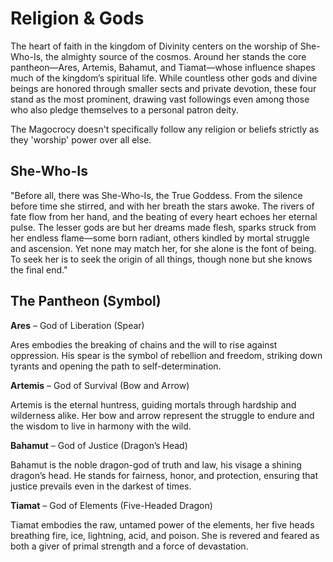 # Religion & Gods

The heart of faith in the kingdom of Divinity centers on the worship of She-Who-Is, the almighty source of the cosmos. Around her stands the core pantheon—Ares, Artemis, Bahamut, and Tiamat—whose influence shapes much of the kingdom’s spiritual life. While countless other gods and divine beings are honored through smaller sects and private devotion, these four stand as the most prominent, drawing vast followings even among those who also pledge themselves to a personal patron deity.

The Magocrocy doesn't specifically follow any religion or beliefs strictly as they 'worship' power over all else.

## She-Who-Is

"Before all, there was She-Who-Is, the True Goddess. From the silence before time she stirred, and with her breath the stars awoke. The rivers of fate flow from her hand, and the beating of every heart echoes her eternal pulse. The lesser gods are but her dreams made flesh, sparks struck from her endless flame—some born radiant, others kindled by mortal struggle and ascension. Yet none may match her, for she alone is the font of being. To seek her is to seek the origin of all things, though none but she knows the final end."

## The Pantheon (Symbol)

**Ares** – God of Liberation (Spear)

Ares embodies the breaking of chains and the will to rise against oppression. His spear is the symbol of rebellion and freedom, striking down tyrants and opening the path to self-determination.

**Artemis** – God of Survival (Bow and Arrow)

Artemis is the eternal huntress, guiding mortals through hardship and wilderness alike. Her bow and arrow represent the struggle to endure and the wisdom to live in harmony with the wild.

**Bahamut** – God of Justice (Dragon’s Head)

Bahamut is the noble dragon-god of truth and law, his visage a shining dragon’s head. He stands for fairness, honor, and protection, ensuring that justice prevails even in the darkest of times.

**Tiamat** – God of Elements (Five-Headed Dragon)

Tiamat embodies the raw, untamed power of the elements, her five heads breathing fire, ice, lightning, acid, and poison. She is revered and feared as both a giver of primal strength and a force of devastation.

